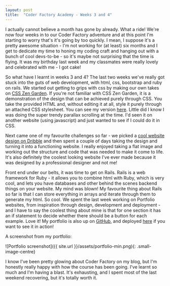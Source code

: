 ```yaml
---
layout: post
title:  "Coder Factory Academy - Weeks 3 and 4"
---
```


I actually cannot believe a month has gone by already. What a ride! We're now four weeks in to our Coder Factory adventure and at this point I'm starting to worry that's it's going by too quickly. I mean, I suppose it's a pretty awesome situation - I'm not working for (at least) six months and I get to dedicate my time to honing my coding craft and hanging out with a bunch of cool devs-to-be - so it's maybe not surprising that the time is flying. It was my birthday last week and my classmates were really lovely and celebrated with me - I got cake!

So what have I learnt in weeks 3 and 4? The last two weeks we've really got stuck into the guts of web development, with html, css, bootstrap and ruby on rails. We started out getting to grips with css by making our own takes on [CSS Zen Garden][CSSzengarden]. If you're not familiar with CSS Zen Garden, it is a demonstration of the design that can be achieved purely through CSS. You take the provided HTML and, without editing it at all, style it purely through an attached CSS stylesheet. You can see my version [here][myzengarden]. Little did I know I was doing the super trendy parallax scrolling at the time. I'd seen it on another website (using javascript) and just wanted to see if I could do it in CSS.

Next came one of my favourite challenges so far - we picked a [cool website design on Dribble][grav] and then spent a couple of days taking the design and turning it into a functioning website. I really enjoyed taking a flat image and working out the structure and code that was needed to make it come to life. It's also definitely the coolest looking website I've ever made because it was designed by a professional designer and not me!

Front end under our belts, it was time to get on Rails. Rails is a web framework for Ruby - it allows you to combine html with Ruby, which is very cool, and lets you have databases and other behind the scenes backend things on your website. My mind was blown! My favourite thing about Rails so far is that I can store everything in arrays and iterate through them to generate my html. So cool. We spent the last week working on Portfolio websites, from inspiration through design, development and deployment - and I have to say the coolest thing about mine is that for one section it has an if statement to decide whether there should be a button for each example. Love it! My portfolio is also up on [GitHub][portfolio], and deployed [here][heroku] if you want to see it in action!

A screenshot from my portfolio:

![Portfolio screenshot]({{ site.url }}/assets/portfolio-min.png){: .small-image-centre}

I know I've been pretty glowing about Coder Factory on my blog, but I'm honestly really happy with how the course has been going. I've learnt so much and I'm having a blast. It's exhausting, and I spent most of the last weekend recovering, but it's totally worth it.



[CSSzengarden]: http://www.csszengarden.com/
[myzengarden]: https://github.com/hannahcancode/CFA-CSS-Zen-Garden
[grav]: https://dribbble.com/shots/2291937-Grav
[portfolio]: https://github.com/hannahcancode/CFA-Portfolio
[heroku]: https://hannahportfolio.herokuapp.com/
